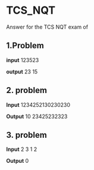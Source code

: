 # TCS_NQT
Answer for the TCS NQT exam of

1.Problem 
----------

**input**
123523

**output**
23
15

**2. problem**
------------

**Input**
1234252130230230

**Output**
10
23425232323

**3. problem**
-------------

**Input**
2
3
1
2

**Output**
0
